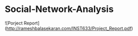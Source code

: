 # Social-Network-Analysis
![Porject Report] (http://rameshbalasekaran.com/INST633/Project_Report.pdf)
